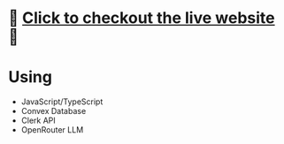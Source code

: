 # 🚀 [Click to checkout the live website](https://convextodoapp-rcv6.vercel.app/) 🚀

# Using
- JavaScript/TypeScript
- Convex Database
- Clerk API
- OpenRouter LLM

